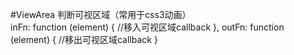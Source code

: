 #ViewArea  判断可视区域（常用于css3动画）<br/>
inFn: function (element) {
     //移入可视区域callback
     },
     outFn: function (element) {
     //移出可视区域callback
     }